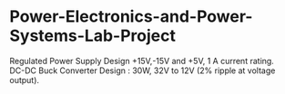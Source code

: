 # Power-Electronics-and-Power-Systems-Lab-Project  
Regulated Power Supply Design +15V,-15V and +5V, 1 A current rating.  
DC-DC Buck Converter Design : 30W, 32V to 12V (2% ripple at voltage output).  

